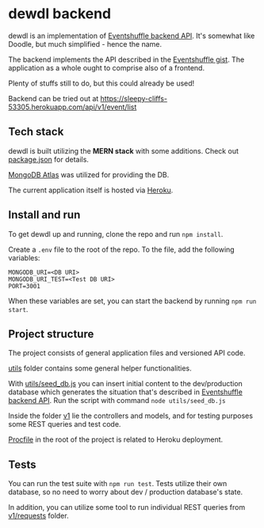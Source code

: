 # dewdl backend

dewdl is an implementation of [Eventshuffle backend API](https://gist.github.com/anttti/2b69aebc63687ebf05ec). 
It's somewhat like Doodle, but much simplified - hence the name.

The backend implements the API described in the [Eventshuffle gist](https://gist.github.com/anttti/2b69aebc63687ebf05ec). 
The application as a whole ought to comprise also of a frontend.

Plenty of stuffs still to do, but this could already be used!

Backend can be tried out at https://sleepy-cliffs-53305.herokuapp.com/api/v1/event/list

## Tech stack

dewdl is built utilizing the **MERN stack** with some additions. Check out [package.json](package.json) for details.

[MongoDB Atlas](https://www.mongodb.com/atlas/database) was utilized for providing the DB.

The current application itself is hosted via [Heroku](https://www.heroku.com/).

## Install and run

To get dewdl up and running, clone the repo and run `npm install`.

Create a `.env` file to the root of the repo. 
To the file, add the following variables:
```
MONGODB_URI=<DB URI>
MONGODB_URI_TEST=<Test DB URI>
PORT=3001
```

When these variables are set, you can start the backend by running `npm run start`.

## Project structure

The project consists of general application files and versioned API code.

[utils](utils) folder contains some general helper functionalities. 

With [utils/seed_db.js](utils/seed_db.js) you can insert initial content to the dev/production database which generates the situation that's described in [Eventshuffle backend API](https://gist.github.com/anttti/2b69aebc63687ebf05ec). Run the script with command `node utils/seed_db.js`

Inside the folder [v1](v1) lie the controllers and models, and for testing purposes some REST queries and test code.

[Procfile](Procfile) in the root of the project is related to Heroku deployment.

## Tests

You can run the test suite with `npm run test`.
Tests utilize their own database, so no need to worry about dev / production database's state.

In addition, you can utilize some tool to run individual REST queries from [v1/requests](v1/requests) folder.


